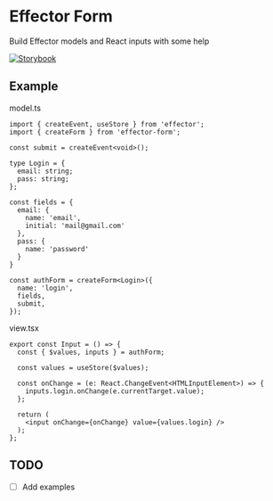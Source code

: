 # Effector Form

Build Effector models and React inputs with some help

[![Storybook](https://cdn.jsdelivr.net/gh/storybookjs/brand@master/badge/badge-storybook.svg)](https://toastyboost.github.io/effector-form/)

## Example

model.ts

```TS
import { createEvent, useStore } from 'effector';
import { createForm } from 'effector-form';

const submit = createEvent<void>();

type Login = {
  email: string;
  pass: string;
};

const fields = {
  email: {
    name: 'email',
    initial: 'mail@gmail.com'
  },
  pass: {
    name: 'password'
  }
}

const authForm = createForm<Login>({
  name: 'login',
  fields,
  submit,
});
```

view.tsx

```TSX
export const Input = () => {
  const { $values, inputs } = authForm;

  const values = useStore($values);

  const onChange = (e: React.ChangeEvent<HTMLInputElement>) => {
    inputs.login.onChange(e.currentTarget.value);
  };

  return (
    <input onChange={onChange} value={values.login} />
  );
};
```

## TODO

- [ ] Add examples
